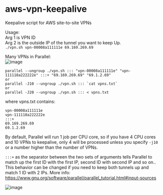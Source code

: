 # aws-vpn-keepalive  
Keepalive script for AWS site-to-site VPNs  
  
  
Usage:  
Arg 1 is VPN ID  
Arg 2 is the outside IP of the tunnel you want to keep Up.  
`./vpn.sh vpn-00008a111111e 69.169.269.69`  

Many VPNs in Parallel:  
![image](https://github.com/cron410/aws-vpn-keepalive/assets/3082899/c1863636-32e6-414d-8fdd-05930ee92a5e)


```
parallel --ungroup ./vpn.sh ::: "vpn-00008a111111e" "vpn-111118a222222e" :::+ "69.169.269.69" "69.1.2.69"
or
parallel -J10 --ungroup ./vpn.sh ::: `cat vpns.txt`
or
parallel -J20 --ungroup ./vpn.sh ::: < vpns.txt
```  

where vpns.txt contains:  
```
vpn-00008a111111e
vpn-111118a222222e
:::+
69.169.269.69
69.1.2.69
```

By default, Parallel will run 1 job per CPU core, so if you have 4 CPU cores and 10 VPNs to keepalive, only 4 will be processed unless you specify `-j10` or a number higher than the number of VPNs.

`:::+` as the separator between the two sets of arguments tells Parallel to match up the first ID with the first IP, second ID with second IP and so on.. This behavior can be changed if you need to keep both tunnels up and match 1 ID with 2 IPs. More info: https://www.gnu.org/software/parallel/parallel_tutorial.html#input-sources

![image](https://github.com/cron410/aws-vpn-keepalive/assets/3082899/a4462823-1c27-45f9-b940-06f5ea0e036c)
